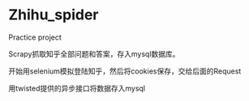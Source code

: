 # Zhihu_spider
Practice project

Scrapy抓取知乎全部问题和答案，存入mysql数据库。

开始用selenium模拟登陆知乎，然后将cookies保存，交给后面的Request

用twisted提供的异步接口将数据存入mysql

